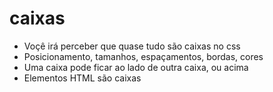 # caixas

* Voçê irá perceber que quase tudo são caixas no css
* Posicionamento, tamanhos, espaçamentos, bordas, cores
* Uma caixa pode ficar ao lado de outra caixa, ou acima
* Elementos HTML são caixas